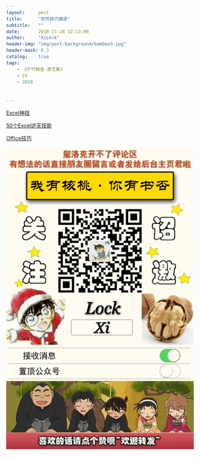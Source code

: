 ```yaml
---
layout:     post
title:      "软件技巧摘录"
subtitle:   ""
date:       2018-11-28 12:13:00
author:     "XiLock"
header-img: "img/post-background/bamboo3.jpg"
header-mask: 0.3
catalog:    true
tags:
    - 《斤竹精舍·游艺集》
    - CS
    - 2018


---
```


[Excel神技](http://mp.weixin.qq.com/s?__biz=MzU0ODczMTEwOQ==&mid=2247490160&idx=2&sn=dd9f7cd57d6e7ab0c5d1b949f6e1c94a&chksm=fbbbfbfacccc72ec676d8a21270566d303b821c1e6c1e1f28cc9859bda9c9ca3ce16f2164548&mpshare=1&scene=24&srcid=#rd)

[50个Excel逆天技能](http://mp.weixin.qq.com/s?__biz=MzU0ODczMTEwOQ==&mid=2247490412&idx=1&sn=d055ae9684a865df05ab25985911052e&chksm=fbbbfae6cccc73f04b5bd7bed16a1f9f05304930419c7a900176abb1ccacc223ba001a5bdee6&mpshare=1&scene=24&srcid=#rd)

[Office技巧](https://mp.weixin.qq.com/s?__biz=MjM5NjAyNjkwMA==&mid=2723945170&idx=2&sn=97854e223dc69fb1cb1b40d93ed3b716&chksm=814735a9b630bcbff67c9500b51f676b9dec6661de57241ca78e8c4affac7548cad6f6603050&mpshare=1&scene=1&srcid=1128AtSwPq2KsT8coPvs1rml#rd)



![](/img/wc-tail.GIF)
